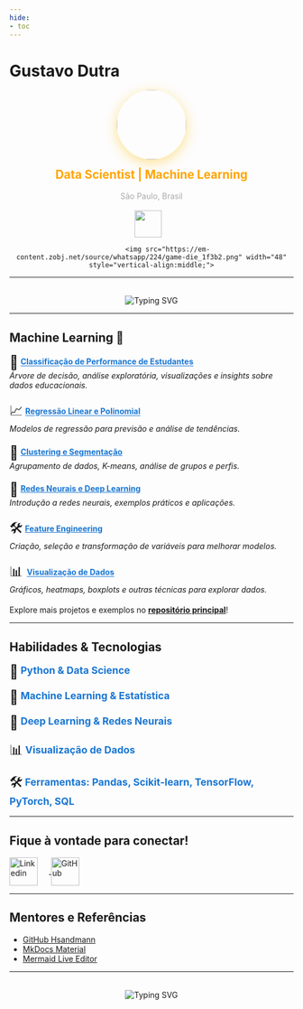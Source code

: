 ```yaml
---
hide:
- toc
---
```


# Gustavo Dutra


<div align="center">
<style>
@keyframes jumpBorder {
	0% {
		box-shadow: 0 4px 16px #ffa50055;
		transform: scale(1);
	}
	50% {
		box-shadow: 0 8px 32px #ffd700aa;
		transform: scale(1.08);
	}
	100% {
		box-shadow: 0 4px 16px hsla(0, 0%, 0%, 0.33);
		transform: scale(1);
	}
}
.profile-img {
	border-radius: 50%;
	box-shadow: 0 4px 16px #ffa50055;
	animation: jumpBorder 1.2s infinite;
}
</style>
<img src="https://avatars.githubusercontent.com/u/159259903?v=4" width="120" class="profile-img">
	<br>
	<b style="font-size:1.3rem; color:#ffa500; display:block; text-align:center; margin-top:16px;">Data Scientist | Machine Learning</b>
	<br>
	<span style="color:#00000055;">São Paulo, Brasil</span>
	<br><br>
			<img src="https://images.emojiterra.com/google/android-12l/512px/1f9ea.png" width="48" style="vertical-align:middle; margin-right:12px;">

			<img src="https://em-content.zobj.net/source/whatsapp/224/game-die_1f3b2.png" width="48" style="vertical-align:middle;">
</div>

---
<!-- Mensagem de boas-vindas animada centralizada -->
<div style="margin:32px 0 0 0; text-align:center;">
  <img src="https://readme-typing-svg.demolab.com?font=Fira+Code&weight=700&size=28&pause=1000&color=FFA500&center=true&vCenter=true&width=600&lines=SEJA+BEM+VINDO+AO+MEU+PORTIFÓLIO!" 
       alt="Typing SVG" 
       style="display:inline-block;" />
</div>



<span style="
@keyframes typing {
	from { width: 0 }
	to { width: 22ch }
}
@keyframes blink {
	0%, 100% { border-color: #ffa500 }
	50% { border-color: transparent }
}
"></span>

---

## Machine Learning 🧠

<ul style="list-style:none; padding:0;">
	<li style="margin-bottom:1.2rem;">
		<span style="font-size:1.5rem; vertical-align:middle; animation: bounce 1.2s infinite;">🌳</span>
		<b><a href="https://github.com/snowdutra/Machine-Learning/tree/main/docs/arvore_decisao" style="color:#1976d2;">Classificação de Performance de Estudantes</a></b><br>
		<i>Árvore de decisão, análise exploratória, visualizações e insights sobre dados educacionais.</i>
	</li>
	<li style="margin-bottom:1.2rem;">
		<span style="font-size:1.5rem; vertical-align:middle; animation: bounce 1.2s infinite;">📈</span>
		<b><a href="https://github.com/snowdutra/Machine-Learning/tree/main/docs/projeto" style="color:#1976d2;">Regressão Linear e Polinomial</a></b><br>
		<i>Modelos de regressão para previsão e análise de tendências.</i>
	</li>
	<li style="margin-bottom:1.2rem;">
		<span style="font-size:1.5rem; vertical-align:middle; animation: bounce 1.2s infinite;">🧩</span>
		<b><a href="https://github.com/snowdutra/Machine-Learning/tree/main/docs/roteiro2" style="color:#1976d2;">Clustering e Segmentação</a></b><br>
		<i>Agrupamento de dados, K-means, análise de grupos e perfis.</i>
	</li>
	<li style="margin-bottom:1.2rem;">
		<span style="font-size:1.5rem; vertical-align:middle; animation: bounce 1.2s infinite;">🤖</span>
		<b><a href="https://github.com/snowdutra/Machine-Learning/tree/main/docs/roteiro3" style="color:#1976d2;">Redes Neurais e Deep Learning</a></b><br>
		<i>Introdução a redes neurais, exemplos práticos e aplicações.</i>
	</li>
	<li style="margin-bottom:1.2rem;">
		<span style="font-size:1.5rem; vertical-align:middle; animation: bounce 1.2s infinite;">🛠️</span>
		<b><a href="https://github.com/snowdutra/Machine-Learning/tree/main/docs/roteiro4" style="color:#1976d2;">Feature Engineering</a></b><br>
		<i>Criação, seleção e transformação de variáveis para melhorar modelos.</i>
	</li>
	<li style="margin-bottom:1.2rem;">
		<span style="font-size:1.5rem; vertical-align:middle; animation: bounce 1.2s infinite;">📊 </span>
		<b><a href="https://github.com/snowdutra/Machine-Learning/tree/main/docs/arvore_decisao/imagens" style="color:#1976d2;">Visualização de Dados</a></b><br>
		<i>Gráficos, heatmaps, boxplots e outras técnicas para explorar dados.</i>
	</li>
</ul>

<!-- Animação CSS inline permitida pelo MkDocs Material -->
<span style="
@keyframes bounce {
	0% { transform: translateY(0);}
	50% { transform: translateY(-8px);}
	100% { transform: translateY(0);}
}
@keyframes pulse {
	0% { color: #ffa500;}
	100% { color: #ff6f00;}
}
"></span>

Explore mais projetos e exemplos no <a href="https://github.com/snowdutra/" target="_blank"><b>repositório principal</b></a>!

---



## Habilidades & Tecnologias

<ul style="list-style:none; padding:0;">
	<li style="margin-bottom:1rem;">
		<span style="font-size:1.5rem; vertical-align:middle; animation: pulse 1.2s infinite;">🐍</span>
		<b style="font-size:1.1rem; color:#1976d2;">Python & Data Science</b>
	</li>
	<li style="margin-bottom:1rem;">
		<span style="font-size:1.5rem; vertical-align:middle; animation: pulse 1.2s infinite;">🧠</span>
		<b style="font-size:1.1rem; color:#1976d2;">Machine Learning & Estatística</b>
	</li>
	<li style="margin-bottom:1rem;">
		<span style="font-size:1.5rem; vertical-align:middle; animation: pulse 1.2s infinite;">🤖</span>
		<b style="font-size:1.1rem; color:#1976d2;">Deep Learning & Redes Neurais</b>
	</li>
	<li style="margin-bottom:1rem;">
		<span style="font-size:1.5rem; vertical-align:middle; animation: pulse 1.2s infinite;">📊</span>
		<b style="font-size:1.1rem; color:#1976d2;">Visualização de Dados</b>
	</li>
	<li style="margin-bottom:1rem;">
		<span style="font-size:1.5rem; vertical-align:middle; animation: pulse 1.2s infinite;">🛠️</span>
		<b style="font-size:1.1rem; color:#1976d2;">Ferramentas: Pandas, Scikit-learn, TensorFlow, PyTorch, SQL</b>
	</li>
</ul>

<!-- Animação CSS inline permitida pelo MkDocs Material -->
<span style="
@keyframes pulse {
	0% { filter: brightness(1); transform: scale(1);}
	50% { filter: brightness(1.5); transform: scale(1.15);}
	100% { filter: brightness(1); transform: scale(1);}
}
"></span>

---


## Fique à vontade para conectar!

<style>

@keyframes bounceContact {
	0% { transform: translateY(0);}
	50% { transform: translateY(-8px);}
	100% { transform: translateY(0);}
}
.contact-icon:hover {
	animation: bounceContact 0.6s;
}
</style>

</a>
<a href="https://www.linkedin.com/in/gustavo-dutra-/" target="_blank" rel="noopener noreferrer">
	<img class="contact-icon" src="https://cdn-icons-png.flaticon.com/256/174/174857.png" alt="Linkedin" width="50" style="vertical-align:middle; margin-right:20px;" />
</a>
</a>
</a>
<a href="https://github.com/snowdutra" target="_blank" rel="noopener noreferrer">
	<img class="contact-icon" src="https://cdn-icons-png.flaticon.com/512/25/25231.png" alt="GitHub" width="50" style="vertical-align:middle; cursor:pointer;" />
</a>
</a>

---

## Mentores e Referências

- [GitHub Hsandmann](https://github.com/hsandmann/ml)
- [MkDocs Material](https://squidfunk.github.io/mkdocs-material/)
- [Mermaid Live Editor](https://mermaid.live/)

---

<!-- Mensagem de agradecimento animada -->
<!-- Mensagem de boas-vindas animada centralizada -->
<div style="margin:32px 0 0 0; text-align:center;">
  <img src="https://readme-typing-svg.demolab.com?font=Fira+Code&weight=700&size=28&pause=1000&color=FFA500&center=true&vCenter=true&width=600&lines=OBRIGADO+PELA+VISITA!;ME+SIGA+NO+LINKEDIN+E+NO+GITHUB!" 
       alt="Typing SVG" 
       style="display:inline-block;" />
</div>
